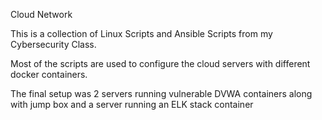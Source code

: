 Cloud Network


This is a collection of Linux Scripts and Ansible Scripts from my Cybersecurity Class.

Most of the scripts are used to configure the cloud servers with different docker containers.

The final setup was 2 servers running vulnerable DVWA containers along with jump box and a server running an ELK stack container
